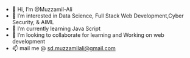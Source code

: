 - 👋 Hi, I’m @Muzzamil-Ali
- 👀 I’m interested in Data Science, Full Stack Web Development,Cyber Security, & AIML
- 🌱 I’m currently learning Java Script
- 💞️ I’m looking to collaborate for learning and Working on web development
- 📫 mail me @ sd.muzzamilali@gmail.com

<!---
Muzzamil-A/Muzzamil-A is a ✨ special ✨ repository because its `README.md` (this file) appears on your GitHub profile.
You can click the Preview link to take a look at your changes.
--->
